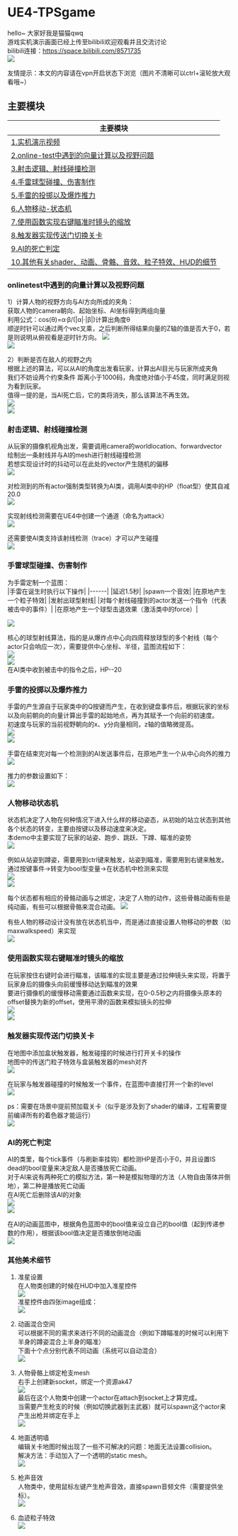 # UE4-TPSgame  
hello~ 大家好我是猫猫qwq  
游戏实机演示画面已经上传至bilibili欢迎观看并且交流讨论  
bilibili连接：https://space.bilibili.com/8571735  
![](https://github.com/Neko-yc/UE4-TPSgame/blob/main/otherimage/%E4%B8%BB%E9%A1%B5.png)  

友情提示：本文的内容请在vpn开启状态下浏览（图片不清晰可以ctrl+滚轮放大观看哦~）

## 主要模块
|主要模块|
|------|
|[1.实机演示视频](#Update)  |
|[2.online-test中遇到的向量计算以及视野问题](#online-test中遇到的向量计算以及视野问题) |
|[3.射击逻辑、射线碰撞检测](#射击逻辑射线碰撞检测)   |
|[4.手雷球型碰撞、伤害制作](#手雷球型碰撞伤害制作)   |
|[5.手雷的投掷以及爆炸推力](#手雷的投掷以及爆炸推力)   |
|[6.人物移动-状态机](#人物移动状态机)   |
|[7.使用函数实现右键瞄准时镜头的缩放](#使用函数实现右键瞄准时镜头的缩放)   |
|[8.触发器实现传送门切换关卡](#触发器实现传送门切换关卡)   |
|[9.AI的死亡判定](#AI的死亡判定)   |
|[10.其他有关shader、动画、骨骼、音效、粒子特效、HUD的细节](#其他美术细节)   |



### onlinetest中遇到的向量计算以及视野问题
1）计算人物的视野方向与AI方向所成的夹角：  
获取人物的camera朝向、起始坐标、AI坐标得到两组向量  
利用公式：cos(θ)=α·β/(|α|·|β|)计算出角度θ  
顺逆时针可以通过两个vec叉乘，之后判断所得结果向量的Z轴的值是否大于0，若是则说明从俯视看是逆时针方向。 
![](https://github.com/Neko-yc/UE4-TPSgame/blob/main/Image-%E9%9D%A2%E8%AF%95%E4%B8%AD%E9%81%87%E5%88%B0%E7%9A%84%E5%90%91%E9%87%8F%E8%AE%A1%E7%AE%97%E4%BB%A5%E5%8F%8A%E8%A7%86%E9%87%8E%E9%97%AE%E9%A2%98/%E8%AE%A1%E7%AE%97%E5%90%91%E9%87%8F%E5%B1%95%E7%A4%BA.png)  
![](https://github.com/Neko-yc/UE4-TPSgame/blob/main/Image-%E9%9D%A2%E8%AF%95%E4%B8%AD%E9%81%87%E5%88%B0%E7%9A%84%E5%90%91%E9%87%8F%E8%AE%A1%E7%AE%97%E4%BB%A5%E5%8F%8A%E8%A7%86%E9%87%8E%E9%97%AE%E9%A2%98/%E8%AE%A1%E7%AE%97%E5%90%91%E9%87%8F.png)  
  
2）判断是否在敌人的视野之内  
根据上述的算法，可以从AI的角度出发看玩家，计算出AI目光与玩家所成夹角  
我们不妨设两个约束条件 距离小于1000码，角度绝对值小于45度，同时满足则视为看到玩家。  
值得一提的是，当AI死亡后，它的类将消失，那么该算法不再生效。  
![](https://github.com/Neko-yc/UE4-TPSgame/blob/main/Image-%E9%9D%A2%E8%AF%95%E4%B8%AD%E9%81%87%E5%88%B0%E7%9A%84%E5%90%91%E9%87%8F%E8%AE%A1%E7%AE%97%E4%BB%A5%E5%8F%8A%E8%A7%86%E9%87%8E%E9%97%AE%E9%A2%98/%E5%88%A4%E6%96%AD%E6%98%AF%E5%90%A6%E5%9C%A8%E6%95%8C%E4%BA%BA%E8%A7%86%E9%87%8E%E4%B9%8B%E5%86%85%E5%B1%95%E7%A4%BA.png)  
![](https://github.com/Neko-yc/UE4-TPSgame/blob/main/Image-%E9%9D%A2%E8%AF%95%E4%B8%AD%E9%81%87%E5%88%B0%E7%9A%84%E5%90%91%E9%87%8F%E8%AE%A1%E7%AE%97%E4%BB%A5%E5%8F%8A%E8%A7%86%E9%87%8E%E9%97%AE%E9%A2%98/%E5%88%A4%E6%96%AD%E6%98%AF%E5%90%A6%E5%9C%A8%E6%95%8C%E4%BA%BA%E7%9A%84%E8%A7%86%E9%87%8E%E4%B9%8B%E5%86%85.png)  
### 射击逻辑、射线碰撞检测  
从玩家的摄像机视角出发，需要调用camera的worldlocation、forwardvector  
绘制出一条射线并与AI的mesh进行射线碰撞检测  
若想实现设计时的抖动可以在此处的vector产生随机的偏移  
![](https://github.com/Neko-yc/UE4-TPSgame/blob/main/%E5%B0%84%E7%BA%BF%E6%A3%80%E6%B5%8B/%E5%B0%84%E7%BA%BF%E6%A3%80%E6%B5%8B%E5%B1%95%E7%A4%BA.png)  
  
对检测到的所有actor强制类型转换为AI类，调用AI类中的HP（float型）使其自减20.0  
![](https://github.com/Neko-yc/UE4-TPSgame/blob/main/%E5%B0%84%E7%BA%BF%E6%A3%80%E6%B5%8B/%E5%B0%84%E7%BA%BF%E6%A3%80%E6%B5%8B.png)  
  
实现射线检测需要在UE4中创建一个通道（命名为attack）  
![](https://github.com/Neko-yc/UE4-TPSgame/blob/main/%E5%B0%84%E7%BA%BF%E6%A3%80%E6%B5%8B/%E5%88%9B%E5%BB%BA%E9%80%9A%E9%81%93.png)  
  
还需要使AI类支持该射线检测（trace）才可以产生碰撞  
![](https://github.com/Neko-yc/UE4-TPSgame/blob/main/%E5%B0%84%E7%BA%BF%E6%A3%80%E6%B5%8B/%E5%93%8D%E5%BA%94%E6%A3%80%E6%B5%8B.png)  

### 手雷球型碰撞、伤害制作  
为手雷定制一个蓝图：  
|手雷在诞生时执行以下操作|
|------|
|延迟1.5秒|
|spawn一个音效|
|在原地产生一个粒子特效|
|发射出球型射线|
|对每个射线碰撞到的actor发送一个指令（代表被击中的事件）|
|在原地产生一个球型击退效果（激活类中的force）|

![](https://github.com/Neko-yc/UE4-TPSgame/blob/main/%E6%89%8B%E9%9B%B7%E5%88%B6%E4%BD%9C/%E6%89%8B%E9%9B%B7%E5%B1%95%E7%A4%BA.png)    
  
核心的球型射线算法，指的是从爆炸点中心向四周释放球型的多个射线（每个actor只会响应一次），需要提供中心坐标、半径，蓝图流程如下：  
![](https://github.com/Neko-yc/UE4-TPSgame/blob/main/%E6%89%8B%E9%9B%B7%E5%88%B6%E4%BD%9C/%E6%89%8B%E9%9B%B7%E8%93%9D%E5%9B%BE1.png)    
![](https://github.com/Neko-yc/UE4-TPSgame/blob/main/%E6%89%8B%E9%9B%B7%E5%88%B6%E4%BD%9C/%E6%89%8B%E9%9B%B7%E8%93%9D%E5%9B%BE2.png)    
在AI类中收到被击中的指令之后，HP--20   

### 手雷的投掷以及爆炸推力   
手雷的产生源自于玩家类中的Q按键而产生，在收到键盘事件后，根据玩家的坐标以及向前朝向的向量计算出手雷的起始地点，再为其赋予一个向前的初速度。  
初速度与玩家的当前视野朝向的x、y分向量相同，z轴的值略微提高。  
![](https://github.com/Neko-yc/UE4-TPSgame/blob/main/%E6%89%8B%E9%9B%B7%E7%9A%84%E6%8A%95%E6%8E%B7%E4%BB%A5%E5%8F%8A%E7%88%86%E7%82%B8%E6%8E%A8%E5%8A%9B/%E6%8A%95%E6%8E%B7%E8%93%9D%E5%9B%BE.png)    
![](https://github.com/Neko-yc/UE4-TPSgame/blob/main/%E6%89%8B%E9%9B%B7%E7%9A%84%E6%8A%95%E6%8E%B7%E4%BB%A5%E5%8F%8A%E7%88%86%E7%82%B8%E6%8E%A8%E5%8A%9B/%E6%8A%95%E6%8E%B7%E8%93%9D%E5%9B%BE.png)    
  
手雷在结束完对每一个检测到的AI发送事件后，在原地产生一个从中心向外的推力  
![](https://github.com/Neko-yc/UE4-TPSgame/blob/main/%E6%89%8B%E9%9B%B7%E7%9A%84%E6%8A%95%E6%8E%B7%E4%BB%A5%E5%8F%8A%E7%88%86%E7%82%B8%E6%8E%A8%E5%8A%9B/%E7%88%86%E7%82%B8%E6%8E%A8%E5%8A%9B%E8%93%9D%E5%9B%BE.png)  
  
推力的参数设置如下：  
![](https://github.com/Neko-yc/UE4-TPSgame/blob/main/%E6%89%8B%E9%9B%B7%E7%9A%84%E6%8A%95%E6%8E%B7%E4%BB%A5%E5%8F%8A%E7%88%86%E7%82%B8%E6%8E%A8%E5%8A%9B/%E6%8E%A8%E5%8A%9B%E5%8F%82%E6%95%B0.png)  

### 人物移动状态机    
状态机决定了人物在何种情况下进入什么样的移动姿态，从初始的站立状态到其他各个状态的转变，主要由按键以及移动速度来决定。  
本demo中主要实现了玩家的站姿、跑步、跳跃、下蹲、瞄准的姿势  
![](https://github.com/Neko-yc/UE4-TPSgame/blob/main/%E4%BA%BA%E7%89%A9%E7%A7%BB%E5%8A%A8%E7%8A%B6%E6%80%81%E6%9C%BA/%E7%8A%B6%E6%80%81%E6%9C%BA%E8%93%9D%E5%9B%BE.png)  
  
例如从站姿到蹲姿，需要用到ctrl键来触发，站姿到瞄准，需要用到右键来触发。  
通过按键事件->转变为bool型变量->在状态机中检测来实现  
![](https://github.com/Neko-yc/UE4-TPSgame/blob/main/%E4%BA%BA%E7%89%A9%E7%A7%BB%E5%8A%A8%E7%8A%B6%E6%80%81%E6%9C%BA/%E7%8A%B6%E6%80%81%E8%B7%B3%E8%BD%ACnew.png)  
![](https://github.com/Neko-yc/UE4-TPSgame/blob/main/%E4%BA%BA%E7%89%A9%E7%A7%BB%E5%8A%A8%E7%8A%B6%E6%80%81%E6%9C%BA/%E7%8A%B6%E6%80%81%E8%B7%B3%E8%BD%AC2.png)  
  
每个状态都有相应的骨骼动画与之绑定，决定了人物的动作，这些骨骼动画有些是纯动画，有些可以根据骨骼来混合动画。
![](https://github.com/Neko-yc/UE4-TPSgame/blob/main/%E4%BA%BA%E7%89%A9%E7%A7%BB%E5%8A%A8%E7%8A%B6%E6%80%81%E6%9C%BA/%E6%B7%B7%E5%90%88%E5%8A%A8%E7%94%BB.png)  
  
有些人物的移动设计没有放在状态机当中，而是通过直接设置人物移动的参数（如maxwalkspeed）来实现  
![](https://github.com/Neko-yc/UE4-TPSgame/blob/main/%E4%BA%BA%E7%89%A9%E7%A7%BB%E5%8A%A8%E7%8A%B6%E6%80%81%E6%9C%BA/%E8%B7%91%E6%AD%A5.png)  

### 使用函数实现右键瞄准时镜头的缩放  
在玩家按住右键时会进行瞄准，该瞄准的实现主要是通过拉伸镜头来实现，将置于玩家身后的摄像头向前缓慢移动达到瞄准的效果  
要进行摄像机的缓慢移动需要通过函数来实现，在0-0.5秒之内将摄像头原本的offset替换为新的offset，使用平滑的函数来模拟镜头的拉伸  
![](https://github.com/Neko-yc/UE4-TPSgame/blob/main/%E4%BD%BF%E7%94%A8%E5%87%BD%E6%95%B0%E5%AE%9E%E7%8E%B0%E5%8F%B3%E9%94%AE%E7%9E%84%E5%87%86%E6%97%B6%E9%95%9C%E5%A4%B4%E7%9A%84%E7%BC%A9%E6%94%BE/%E7%9E%84%E5%87%86%E5%87%BD%E6%95%B0.png)  
![](https://github.com/Neko-yc/UE4-TPSgame/blob/main/%E4%BD%BF%E7%94%A8%E5%87%BD%E6%95%B0%E5%AE%9E%E7%8E%B0%E5%8F%B3%E9%94%AE%E7%9E%84%E5%87%86%E6%97%B6%E9%95%9C%E5%A4%B4%E7%9A%84%E7%BC%A9%E6%94%BE/%E7%9E%84%E5%87%86%E8%93%9D%E5%9B%BE.png)  

### 触发器实现传送门切换关卡  
在地图中添加盒状触发器，触发碰撞的时候进行打开关卡的操作  
地图中的传送门粒子特效与盒装触发器的mesh对齐  
![](https://github.com/Neko-yc/UE4-TPSgame/blob/main/%E8%A7%A6%E5%8F%91%E5%99%A8%E5%AE%9E%E7%8E%B0%E4%BC%A0%E9%80%81%E9%97%A8%E5%88%87%E6%8D%A2%E5%85%B3%E5%8D%A1/%E8%A7%A6%E5%8F%91%E5%99%A8%E5%B1%95%E7%A4%BA.png)  
  
在玩家与触发器碰撞的时候触发一个事件，在蓝图中直接打开一个新的level  
![](https://github.com/Neko-yc/UE4-TPSgame/blob/main/%E8%A7%A6%E5%8F%91%E5%99%A8%E5%AE%9E%E7%8E%B0%E4%BC%A0%E9%80%81%E9%97%A8%E5%88%87%E6%8D%A2%E5%85%B3%E5%8D%A1/%E8%A7%A6%E5%8F%91%E5%99%A8%E8%93%9D%E5%9B%BE.png)  
  
ps：需要在场景中提前预加载关卡（似乎是涉及到了shader的编译，工程需要提前编译所有的着色器才能运行）  
![](https://github.com/Neko-yc/UE4-TPSgame/blob/main/%E8%A7%A6%E5%8F%91%E5%99%A8%E5%AE%9E%E7%8E%B0%E4%BC%A0%E9%80%81%E9%97%A8%E5%88%87%E6%8D%A2%E5%85%B3%E5%8D%A1/%E6%B7%BB%E5%8A%A0%E5%85%B3%E5%8D%A1.png)  

### AI的死亡判定  
AI的类里，每个tick事件（与刷新率挂钩）都检测HP是否小于0，并且设置IS dead的bool变量来决定敌人是否播放死亡动画。  
对于AI来说有两种死亡的模拟方法，第一种是模拟物理的方法（人物自由落体并倒地），第二种是播放死亡动画  
在AI死亡后删除该AI的对象  
![](https://github.com/Neko-yc/UE4-TPSgame/blob/main/AI%E7%9A%84%E6%AD%BB%E4%BA%A1%E5%88%A4%E5%AE%9A/%E5%B1%95%E7%A4%BA.png)  
![](https://github.com/Neko-yc/UE4-TPSgame/blob/main/AI%E7%9A%84%E6%AD%BB%E4%BA%A1%E5%88%A4%E5%AE%9A/%E6%AD%BB%E4%BA%A1%E8%93%9D%E5%9B%BE.png)  
  
在AI的动画蓝图中，根据角色蓝图中的bool值来设立自己的bool值（起到传递参数的作用），根据该bool值决定是否播放倒地动画  
![](https://github.com/Neko-yc/UE4-TPSgame/blob/main/AI%E7%9A%84%E6%AD%BB%E4%BA%A1%E5%88%A4%E5%AE%9A/%E8%BD%AC%E6%8D%A2%E4%B8%BA%E8%93%9D%E5%9B%BE%E7%9A%84bool.png)  

### 其他美术细节  
1) 准星设置  
在人物类创建的时候在HUD中加入准星控件  
![](https://github.com/Neko-yc/UE4-TPSgame/blob/main/%E5%85%B6%E4%BB%96%E7%BE%8E%E6%9C%AF%E7%BB%86%E8%8A%82/%E5%87%86%E6%98%9F%E8%AE%BE%E7%BD%AE.png)  
准星控件由四张image组成：  
![](https://github.com/Neko-yc/UE4-TPSgame/blob/main/%E5%85%B6%E4%BB%96%E7%BE%8E%E6%9C%AF%E7%BB%86%E8%8A%82/%E5%87%86%E6%98%9F%E5%B1%95%E7%A4%BA.png)  
  
  
2) 动画混合空间  
可以根据不同的需求来进行不同的动画混合（例如下蹲瞄准的时候可以利用下半身的蹲姿混合上半身的瞄准）  
下面十个点分别代表不同动画（系统可以自动混合）  
![](https://github.com/Neko-yc/UE4-TPSgame/blob/main/%E5%85%B6%E4%BB%96%E7%BE%8E%E6%9C%AF%E7%BB%86%E8%8A%82/%E5%8A%A8%E7%94%BB%E6%B7%B7%E5%90%88%E7%A9%BA%E9%97%B4.png)  
  
  
3) 人物骨骼上绑定枪支mesh  
右手上创建新socket，绑定一个资源ak47  
![](https://github.com/Neko-yc/UE4-TPSgame/blob/main/%E5%85%B6%E4%BB%96%E7%BE%8E%E6%9C%AF%E7%BB%86%E8%8A%82/%E9%AA%A8%E9%AA%BC%E7%BB%91%E5%AE%9A%E6%9E%AA%E6%94%AF.png)  
最后在这个人物类中创建一个actor在attach到socket上才算完成。  
当需要产生枪支的时候（例如切换武器到主武器）就可以spawn这个actor来产生出枪并绑定在手上  
![](https://github.com/Neko-yc/UE4-TPSgame/blob/main/%E5%85%B6%E4%BB%96%E7%BE%8E%E6%9C%AF%E7%BB%86%E8%8A%82/%E4%BA%A7%E7%94%9F%E6%9E%AA%E6%94%AF%E8%93%9D%E5%9B%BE.png)  
  
  
4) 地面透明墙  
编辑关卡地图时候出现了一些不可解决的问题：地面无法设置collision。  
解决方法：手动加入了一个透明的static mesh。  
![](https://github.com/Neko-yc/UE4-TPSgame/blob/main/%E5%85%B6%E4%BB%96%E7%BE%8E%E6%9C%AF%E7%BB%86%E8%8A%82/%E9%80%8F%E6%98%8E%E5%A2%99%E5%B1%95%E7%A4%BA.png)  
  
  
5) 枪声音效  
人物类中，使用鼠标左键产生枪声音效，直接spawn音频文件（需要提供坐标）。  
![](https://github.com/Neko-yc/UE4-TPSgame/blob/main/%E5%85%B6%E4%BB%96%E7%BE%8E%E6%9C%AF%E7%BB%86%E8%8A%82/%E9%9F%B3%E6%95%88.png)  
  
  
6) 血迹粒子特效  
![](https://github.com/Neko-yc/UE4-TPSgame/blob/main/%E5%85%B6%E4%BB%96%E7%BE%8E%E6%9C%AF%E7%BB%86%E8%8A%82/%E7%B2%92%E5%AD%90%E7%89%B9%E6%95%88%E4%BA%A7%E7%94%9F.png)  








